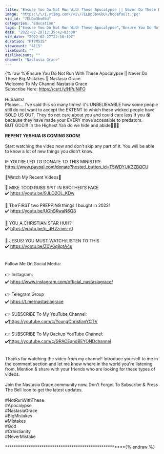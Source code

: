 ```yaml
---
title: "Ensure You Do Not Run With These Apocalypse || Never Do These Big Mistakes || Nastasia Grace"
image: "https:\/\/i.ytimg.com\/vi\/7ELDp3bv6bU\/hqdefault.jpg"
vid_id: "7ELDp3bv6bU"
categories: "Education"
tags: ["Ensure You Do Not Run With These Apocalypse","Ensure You Do Not Run With These","Ensure You Do Not Run With Mistakes"]
date: "2022-02-28T12:39:42+03:00"
vid_date: "2022-02-27T22:10:10Z"
duration: "PT7M51S"
viewcount: "4115"
likeCount: ""
dislikeCount: ""
channel: "Nastasia Grace"
---
```

{% raw %}Ensure You Do Not Run With These Apocalypse || Never Do These Big Mistakes || Nastasia Grace <br />Welcome To My Channel Nastasia Grace<br />Subscribe Here: <a rel="nofollow" target="blank" href="https://cutt.ly/HPuNiFO">https://cutt.ly/HPuNiFO</a><br /><br />Hi Saints!<br />Please.... I've said this so many times! it's UNBELIEVABLE how some people still do not want to accept the EXTENT to which these wicked people have SOLD US OUT. They do not care about you and could care less if you 😵 because they have made your EVERY move accessible to predators. <br />BUT GOD!!! In the Highest Yah do we hide and abide🙏🏽🤍<br /><br />**REPENT YESHUA IS COMING SOON!** <br /><br />Start watching the video now and don’t skip any part of it. You will be able to know a lot of new things you didn’t know.<br /><br />IF YOU'RE LED TO DONATE TO THIS MINISTRY: <a rel="nofollow" target="blank" href="https://www.paypal.com/donate?hosted_button_id=T5WDYUK2ZBQCU">https://www.paypal.com/donate?hosted_button_id=T5WDYUK2ZBQCU</a><br /><br />🎥Watch My Recent Videos🎥 <br /><br />💠 MIKE TODD RUBS SPIT IN BROTHER'S FACE<br />✔️ <a rel="nofollow" target="blank" href="https://youtu.be/9JLO2OL_KDw">https://youtu.be/9JLO2OL_KDw</a><br /><br />💠 The FIRST two PREPPING things I bought in 2022!<br />✔️ <a rel="nofollow" target="blank" href="https://youtu.be/UGhSKwaN6Q8">https://youtu.be/UGhSKwaN6Q8</a><br /><br />💠 YOU A CHRISTIAN STAR HUH?<br />✔️ <a rel="nofollow" target="blank" href="https://youtu.be/o_dH2zmm-r0">https://youtu.be/o_dH2zmm-r0</a><br /><br />💠 JESUS! YOU MUST WATCH/LISTEN TO THIS<br />✔️ <a rel="nofollow" target="blank" href="https://youtu.be/Z0V6q8ptA4s">https://youtu.be/Z0V6q8ptA4s</a><br /><br /><br />Follow Me On Social Media:<br /><br />👉 Instagram: <br />✔️ <a rel="nofollow" target="blank" href="https://www.instagram.com/official_nastasiagrace/">https://www.instagram.com/official_nastasiagrace/</a><br /><br />👉 Telegram Group<br />✔️ <a rel="nofollow" target="blank" href="https://t.me/nastasiagrace">https://t.me/nastasiagrace</a><br /><br />👉 SUBSCRIBE To My YouTube Channel:   ✔️<a rel="nofollow" target="blank" href="https://youtube.com/c/YoungChristianYCTV">https://youtube.com/c/YoungChristianYCTV</a><br /><br />👉 SUBSCRIBE To My Backup YouTube Channel:  ✔️<a rel="nofollow" target="blank" href="https://youtube.com/c/GRACEandBEYONDchannel">https://youtube.com/c/GRACEandBEYONDchannel</a><br /><br /><br />Thanks for watching the video from my channel! Introduce yourself to me in the comment section and let me know where in the world you're listening from. Mention &amp; share with your friends who are looking for these types of videos.<br /><br />Join the Nastasia Grace community now. Don't Forget To Subscribe &amp; Press The Bell Icon to get the latest updates.<br /><br />#NotRunWithThese<br />#Apocalypse<br />#NastasiaGrace<br />#BigMistakes <br />#Mistakes <br />#God<br />#Crhistianity<br />#NeverMistake<br /><br />*******************************************************{% endraw %}
